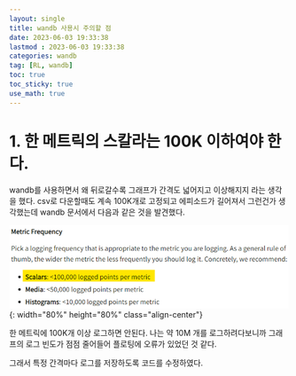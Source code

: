 ```yaml
---
layout: single
title: wandb 사용시 주의할 점
date: 2023-06-03 19:33:38
lastmod : 2023-06-03 19:33:38
categories: wandb
tag: [RL, wandb]
toc: true
toc_sticky: true
use_math: true
---
```


# 1. 한 메트릭의 스칼라는 100K 이하여야 한다.

wandb를 사용하면서 왜 뒤로갈수록 그래프가 간격도 넓어지고 이상해지지 라는 생각을 했다. csv로 다운할때도 계속 100K개로 고정되고 에피소드가 길어져서 그런건가 생각했는데 wandb 문서에서 다음과 같은 것을 발견했다.

![wandb_tip1](../../assets/images/etc/wandb_tip1.png){: width="80%" height="80%" class="align-center"}

한 메트릭에 100K개 이상 로그하면 안된다. 나는 약 10M 개를 로그하려다보니까 그래프의 로그 빈도가 점점 줄어들어 플로팅에 오류가 있었던 것 같다.

그래서 특정 간격마다 로그를 저장하도록 코드를 수정하였다.
